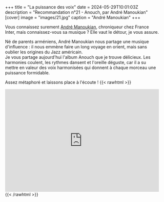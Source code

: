 +++
title = "La puissance des voix"
date = 2024-05-29T10:01:03Z
description = "Recommandation n°21 - Anouch, par André Manoukian"
[cover]
image = "images/21.jpg"
caption = "André Manoukian"
+++

Vous connaissez surement [André Manoukian](https://fr.wikipedia.org/wiki/Andr%C3%A9_Manoukian), chroniqueur chez France
Inter, mais connaissez-vous sa musique ? Elle vaut le détour, je vous assure.

Né de parents arméniens, André Manoukian nous partage une musique d'influence : il nous emmène faire un long voyage en
orient, mais sans oublier les origines du Jazz américain.  
Je vous partage aujourd'hui l'album Anouch que je trouve délicieux. Les harmonies coulent, les rythmes dansent et
l'oreille déguste, car il a su mettre en valeur des voix harmonisées qui donnent à chaque morceau
une puissance formidable.

Assez métaphoré et laissons place à l'écoute !
{{< rawhtml >}}
<div style="max-width:100%;"><div style="position:relative;padding-bottom:calc(56.25% + 52px);height: 0;"><iframe style="position:absolute;top:0;left:0;" width="100%" height="100%" src="https://odesli.co/embed/?url=https%3A%2F%2Falbum.link%2Fanouch&theme=light" frameborder="0" allowfullscreen sandbox="allow-same-origin allow-scripts allow-presentation allow-popups allow-popups-to-escape-sandbox" allow="clipboard-read; clipboard-write"></iframe></div></div>
{{< /rawhtml >}}